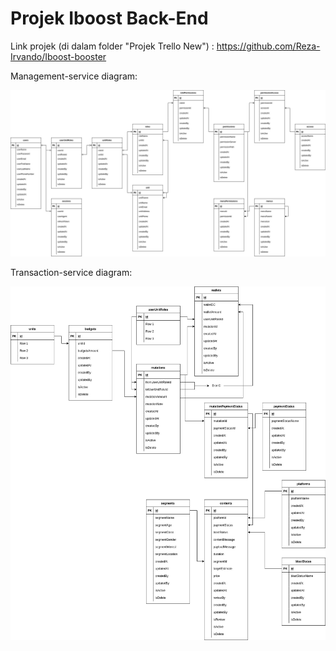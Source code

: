 # Projek Iboost Back-End

Link projek (di dalam folder "Projek Trello New") : https://github.com/Reza-Irvando/Iboost-booster

Management-service diagram:

![management](https://github.com/Reza-Irvando/MBKM/blob/main/Praxis-academy/iboost_ERD-user%20management.jpg)

Transaction-service diagram:

![transaction](https://github.com/Reza-Irvando/MBKM/blob/main/Praxis-academy/iboost_ERD-transaction.jpg)

